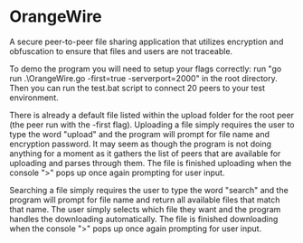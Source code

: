 # OrangeWire
A secure peer-to-peer file sharing application that utilizes encryption and obfuscation to ensure that files and users are not traceable.

To demo the program you will need to setup your flags correctly:
run "go run .\OrangeWire.go -first=true -serverport=2000" in the root directory.
Then you can run the test.bat script to connect 20 peers to your test environment.

There is already a default file listed within the upload folder for the root peer (the peer run with the -first flag).
Uploading a file simply requires the user to type the word "upload" and the program will prompt for file name and encryption password.
It may seem as though the program is not doing anything for a moment as it gathers the list of peers that are available for uploading and parses through them.
The file is finished uploading when the console ">" pops up once again prompting for user input.

Searching a file simply requires the user to type the word "search" and the program will prompt for file name and return all available files that match
that name. The user simply selects which file they want and the program handles the downloading automatically.
The file is finished downloading when the console ">" pops up once again prompting for user input.

